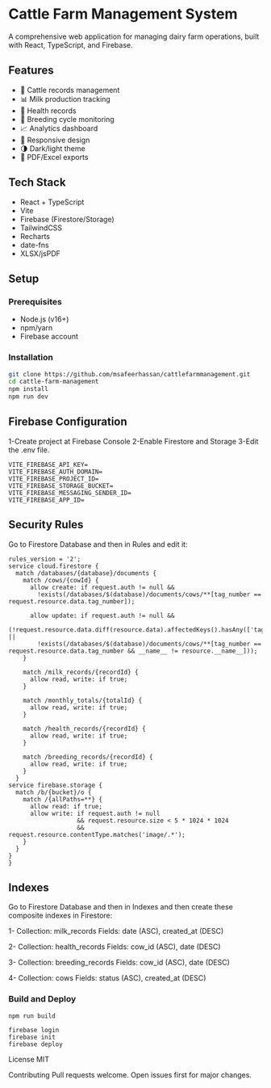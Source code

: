 # Cattle Farm Management System

A comprehensive web application for managing dairy farm operations, built with React, TypeScript, and Firebase.

## Features

- 🐄 Cattle records management
- 📊 Milk production tracking
- 🏥 Health records 
- 🔄 Breeding cycle monitoring
- 📈 Analytics dashboard
- 📱 Responsive design
- 🌗 Dark/light theme
- 📑 PDF/Excel exports

## Tech Stack

- React + TypeScript
- Vite
- Firebase (Firestore/Storage)
- TailwindCSS
- Recharts
- date-fns
- XLSX/jsPDF

## Setup

### Prerequisites

- Node.js (v16+)
- npm/yarn
- Firebase account

### Installation

```bash
git clone https://github.com/msafeerhassan/cattlefarmmanagement.git
cd cattle-farm-management
npm install
npm run dev
```

## Firebase Configuration
1-Create project at Firebase Console
2-Enable Firestore and Storage
3-Edit the .env file.

```
VITE_FIREBASE_API_KEY=
VITE_FIREBASE_AUTH_DOMAIN=
VITE_FIREBASE_PROJECT_ID=
VITE_FIREBASE_STORAGE_BUCKET=
VITE_FIREBASE_MESSAGING_SENDER_ID=
VITE_FIREBASE_APP_ID=
```

## Security Rules

Go to Firestore Database and then in Rules and edit it:

```
rules_version = '2';
service cloud.firestore {
  match /databases/{database}/documents {
    match /cows/{cowId} {
      allow create: if request.auth != null && 
        !exists(/databases/$(database)/documents/cows/**[tag_number == request.resource.data.tag_number]);
      
      allow update: if request.auth != null && 
        (!request.resource.data.diff(resource.data).affectedKeys().hasAny(['tag_number']) ||
        !exists(/databases/$(database)/documents/cows/**[tag_number == request.resource.data.tag_number && __name__ != resource.__name__]));
    }
    
    match /milk_records/{recordId} {
      allow read, write: if true;
    }
    
    match /monthly_totals/{totalId} {
      allow read, write: if true;
    }
    
    match /health_records/{recordId} {
      allow read, write: if true;
    }
    
    match /breeding_records/{recordId} {
      allow read, write: if true;
    }
  }
service firebase.storage {
  match /b/{bucket}/o {
    match /{allPaths=**} {
      allow read: if true;
      allow write: if request.auth != null 
                   && request.resource.size < 5 * 1024 * 1024
                   && request.resource.contentType.matches('image/.*');
    }
  }
}
}
```

## Indexes

Go to Firestore Database and then in Indexes and then create these composite indexes in Firestore:

1- Collection: milk_records
        Fields: date (ASC), created_at (DESC)
        
2- Collection: health_records
        Fields: cow_id (ASC), date (DESC)

3- Collection: breeding_records
        Fields: cow_id (ASC), date (DESC)
        
4- Collection: cows
        Fields: status (ASC), created_at (DESC)
        

### Build and Deploy
```
npm run build
```
```
firebase login
firebase init
firebase deploy
```

License
MIT

Contributing
Pull requests welcome. Open issues first for major changes. 
